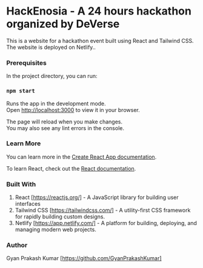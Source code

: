 # HackEnosia - A 24 hours hackathon organized by DeVerse

This is a website for a hackathon event built using React and Tailwind CSS. The website is deployed on Netlify..

### Prerequisites


In the project directory, you can run:

### `npm start`

Runs the app in the development mode.\
Open [http://localhost:3000](http://localhost:3000) to view it in your browser.

The page will reload when you make changes.\
You may also see any lint errors in the console.

### Learn More

You can learn more in the [Create React App documentation](https://facebook.github.io/create-react-app/docs/getting-started).

To learn React, check out the [React documentation](https://reactjs.org/).

### Built With
1. React [https://reactjs.org/] - A JavaScript library for building user interfaces
2. Tailwind CSS [https://tailwindcss.com/] - A utility-first CSS framework for rapidly building custom designs.
3. Netlify [https://app.netlify.com/]  - A platform for building, deploying, and managing modern web projects.

### Author
Gyan Prakash Kumar [https://github.com/GyanPrakashKumar]
